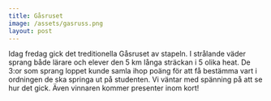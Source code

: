 ```yaml
---
title: Gåsruset
image: /assets/gasruss.png
layout: post
---
```


Idag fredag gick det treditionella Gåsruset av stapeln. I strålande väder sprang både lärare och elever den 5 km långa sträckan i 5 olika heat.
De 3:or som sprang loppet kunde samla ihop poäng för att få bestämma vart i ordningen de ska springa ut på studenten. Vi väntar med spänning på att se hur det gick.
Även vinnaren kommer presenter inom kort!
